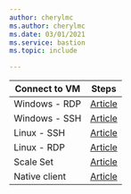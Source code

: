 ```yaml
---
author: cherylmc
ms.author: cherylmc
ms.date: 03/01/2021
ms.service: bastion
ms.topic: include

---
```

| Connect to VM |  Steps |
| --- |   --- |
| Windows - RDP |   [Article](../articles/bastion/bastion-connect-vm-rdp-windows.md) |
| Windows - SSH|   [Article](../articles/bastion/bastion-connect-vm-ssh-windows.md) |
| Linux - SSH| [Article](../articles/bastion/bastion-connect-vm-ssh-linux.md) |
| Linux - RDP| [Article](../articles/bastion/bastion-connect-vm-rdp-linux.md) |
| Scale Set |  [Article](../articles/bastion/bastion-connect-vm-scale-set.md) |
| Native client |  [Article](../articles/bastion/connect-native-client-windows.md)|